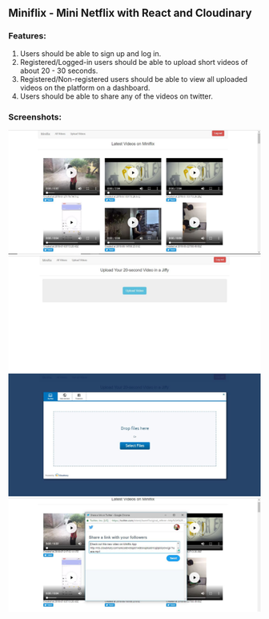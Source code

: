 
## Miniflix - Mini Netflix with React and Cloudinary

### Features:
1. Users should be able to sign up and log in.
2. Registered/Logged-in users should be able to upload short videos of about 20 - 30 seconds.
3. Registered/Non-registered users should be able to view all uploaded videos on the platform on a dashboard.
4. Users should be able to share any of the videos on twitter.

### Screenshots: 

![alt text](https://raw.githubusercontent.com/mohitkirange/Miniflix---Mini-Netflix-with-React/master/Screenshots/SC1.JPG)
![alt text](https://raw.githubusercontent.com/mohitkirange/Miniflix---Mini-Netflix-with-React/master/Screenshots/SC2.JPG)
![alt text](https://raw.githubusercontent.com/mohitkirange/Miniflix---Mini-Netflix-with-React/master/Screenshots/SC4.JPG)
![alt text](https://raw.githubusercontent.com/mohitkirange/Miniflix---Mini-Netflix-with-React/master/Screenshots/SC3.JPG)
